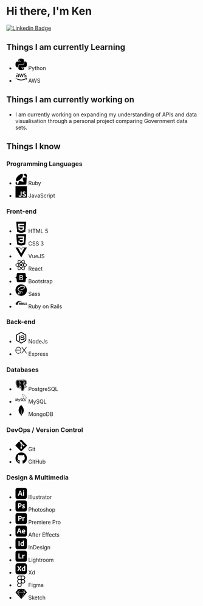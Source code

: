 # Hi there, I'm Ken

[![Linkedin Badge](https://img.shields.io/badge/-kenlivesey-blue?style=flat-square&logo=Linkedin&logoColor=white&link=https://www.linkedin.com/in/kenlivesey)](https://www.linkedin.com/in/kenlivesey)

## Things I am currently Learning
- <img src = 'https://github.com/plantdink/plantdink/blob/main/images/python.svg' width='30'/> Python
- <img src = 'https://github.com/plantdink/plantdink/blob/main/images/amazonaws.svg' width='30'/> AWS

## Things I am currently working on
* I am currently working on expanding my understanding of APIs and data visualisation through a personal project comparing Government data sets.

## Things I know
### Programming Languages
- <img src = 'https://github.com/plantdink/plantdink/blob/main/images/ruby.svg' width='30'/> Ruby
- <img src = 'https://github.com/plantdink/plantdink/blob/main/images/javascript.svg' width='30'/> JavaScript
### Front-end
- <img src = 'https://github.com/plantdink/plantdink/blob/main/images/html5.svg' width='30'/> HTML 5
- <img src = 'https://github.com/plantdink/plantdink/blob/main/images/css3.svg' width='30'/> CSS 3
- <img src = 'https://github.com/plantdink/plantdink/blob/main/images/vue-dot-js.svg' width='30'/> VueJS
- <img src = 'https://github.com/plantdink/plantdink/blob/main/images/react.svg' width='30'/> React
- <img src = 'https://github.com/plantdink/plantdink/blob/main/images/bootstrap.svg' width='30'/> Bootstrap
- <img src = 'https://github.com/plantdink/plantdink/blob/main/images/sass.svg' width='30'/> Sass
- <img src = 'https://github.com/plantdink/plantdink/blob/main/images/rubyonrails.svg' width='30'/> Ruby on Rails
### Back-end
- <img src = 'https://github.com/plantdink/plantdink/blob/main/images/node-dot-js.svg' width='30'/> NodeJs
- <img src = 'https://github.com/plantdink/plantdink/blob/main/images/express.svg' width='30'/> Express
### Databases
- <img src = 'https://github.com/plantdink/plantdink/blob/main/images/postgresql.svg' width='30'/> PostgreSQL
- <img src = 'https://github.com/plantdink/plantdink/blob/main/images/mysql.svg' width='30'/> MySQL
- <img src = 'https://github.com/plantdink/plantdink/blob/main/images/mongodb.svg' width='30'/> MongoDB
### DevOps / Version Control
- <img src = 'https://github.com/plantdink/plantdink/blob/main/images/git.svg' width='30'/> Git
- <img src = 'https://github.com/plantdink/plantdink/blob/main/images/github.svg' width='30'/> GitHub
### Design & Multimedia
- <img src = 'https://github.com/plantdink/plantdink/blob/main/images/adobeillustrator.svg' width='30'/> Illustrator
- <img src = 'https://github.com/plantdink/plantdink/blob/main/images/adobephotoshop.svg' width='30'/> Photoshop
- <img src = 'https://github.com/plantdink/plantdink/blob/main/images/adobepremierepro.svg' width='30'/> Premiere Pro
- <img src = 'https://github.com/plantdink/plantdink/blob/main/images/adobeaftereffects.svg' width='30'/> After Effects
- <img src = 'https://github.com/plantdink/plantdink/blob/main/images/adobeindesign.svg' width='30'/> InDesign
- <img src = 'https://github.com/plantdink/plantdink/blob/main/images/adobelightroom.svg' width='30'/> Lightroom
- <img src = 'https://github.com/plantdink/plantdink/blob/main/images/adobexd.svg' width='30'/> Xd
- <img src = 'https://github.com/plantdink/plantdink/blob/main/images/figma.svg' width='30'/> Figma
- <img src = 'https://github.com/plantdink/plantdink/blob/main/images/sketch.svg' width='30'/> Sketch
